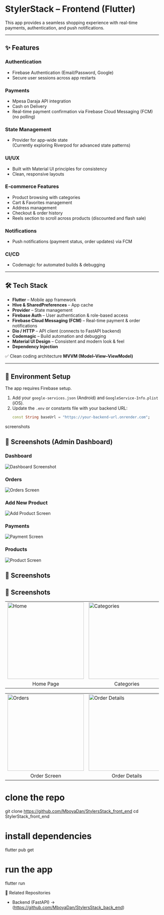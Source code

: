 # StylerStack – Frontend (Flutter)

This app provides a seamless shopping experience with real-time payments, authentication, and push notifications.

---

## ✨ Features

### **Authentication**
- Firebase Authentication (Email/Password, Google)
- Secure user sessions across app restarts

### **Payments**
- Mpesa Daraja API integration
- Cash on Delivery
- Real-time payment confirmation via Firebase Cloud Messaging (FCM) (no polling)

### **State Management**
- Provider for app-wide state  
(Currently exploring Riverpod for advanced state patterns)

### **UI/UX**
- Built with Material UI principles for consistency  
- Clean, responsive layouts  

### **E-commerce Features**
- Product browsing with categories  
- Cart & Favorites management  
- Address management  
- Checkout & order history  
- Reels section to scroll across products (discounted and flash sale)  

### **Notifications**
- Push notifications (payment status, order updates) via FCM  

### **CI/CD**
- Codemagic for automated builds & debugging  

---

## 🛠️ Tech Stack
- **Flutter** – Mobile app framework  
- **Hive & SharedPreferences** – App cache  
- **Provider** – State management  
- **Firebase Auth** – User authentication & role-based access  
- **Firebase Cloud Messaging (FCM)** – Real-time payment & order notifications  
- **Dio / HTTP** – API client (connects to FastAPI backend)  
- **Codemagic** – Build automation and debugging  
- **Material UI Design** – Consistent and modern look & feel  
- **Dependency Injection**  

✅ Clean coding architecture **MVVM (Model–View–ViewModel)**  

---

## 🔑 Environment Setup
The app requires Firebase setup.  

1. Add your `google-services.json` (Android) and `GoogleService-Info.plist` (iOS).  
2. Update the `.env` or constants file with your backend URL:  
   ```dart
   const String baseUrl = "https://your-backend-url.onrender.com";
screenshots
## 📸 Screenshots (Admin Dashboard)

### Dashboard
![Dashboard Screenshot](https://github.com/MboyaDan/StylersStack_back_end/blob/main/docs/admin_dashbord.png)

### Orders
![Orders Screen](https://github.com/MboyaDan/StylersStack_back_end/blob/main/docs/order_screen.png)

### Add New Product
![Add Product Screen](https://github.com/MboyaDan/StylersStack_back_end/blob/main/docs/add_new_product_screen.png)

### Payments
![Payment Screen](https://github.com/MboyaDan/StylersStack_back_end/blob/main/docs/payment_screen.png)

### Products
![Product Screen](https://github.com/MboyaDan/StylersStack_back_end/blob/main/docs/product_screen.png)

## 📱 Screenshots

## 📱 Screenshots

<table>
  <tr>
    <td><img src="https://raw.githubusercontent.com/MboyaDan/StylersStack_front_end/main/docs/homepage.png" alt="Home" width="250"/></td>
    <td><img src="https://raw.githubusercontent.com/MboyaDan/StylersStack_front_end/main/docs/catscreen.png" alt="Categories" width="250"/></td>
    <td><img src="https://raw.githubusercontent.com/MboyaDan/StylersStack_front_end/main/docs/flashsale.png" alt="Flash Sale" width="250"/></td>
    <td><img src="https://raw.githubusercontent.com/MboyaDan/StylersStack_front_end/main/docs/checkoutscreen.png" alt="Checkout" width="250"/></td>
  </tr>
  <tr>
    <td align="center">Home Page</td>
    <td align="center">Categories</td>
    <td align="center">Flash Sale</td>
    <td align="center">Checkout</td>
  </tr>
</table>

<table>
  <tr>
    <td><img src="https://raw.githubusercontent.com/MboyaDan/StylersStack_front_end/main/docs/orderscreen.png" alt="Orders" width="250"/></td>
    <td><img src="https://raw.githubusercontent.com/MboyaDan/StylersStack_front_end/main/docs/oderdetails.png" alt="Order Details" width="250"/></td>
    <td><img src="https://raw.githubusercontent.com/MboyaDan/StylersStack_front_end/main/docs/payment_screen.png" alt="Payment" width="250"/></td>
    <td><img src="https://raw.githubusercontent.com/MboyaDan/StylersStack_front_end/main/docs/payment_success.png" alt="Success" width="250"/></td>
  </tr>
  <tr>
    <td align="center">Order Screen</td>
    <td align="center">Order Details</td>
    <td align="center">Payment</td>
    <td align="center">Payment Success</td>
  </tr>
</table>


# clone the repo
git clone https://github.com/MboyaDan/StylersStack_front_end
cd StylerStack_front_end

# install dependencies
flutter pub get

# run the app
flutter run

🔗 Related Repositories
- Backend (FastAPI) → (https://github.com/MboyaDan/StylersStack_back_end)
